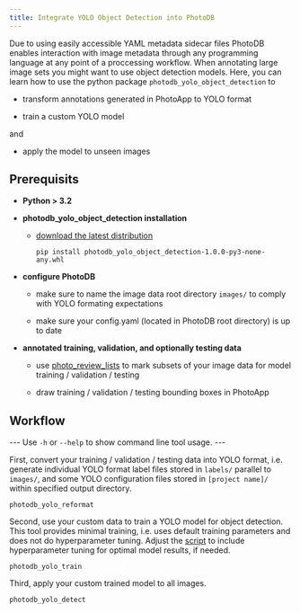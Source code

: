 ```yaml
---
title: Integrate YOLO Object Detection into PhotoDB
---
```


Due to using easily accessible YAML metadata sidecar files PhotoDB enables interaction with image metadata through any programming language at any point of a proccessing workflow. When annotating large image sets you might want to use object detection models. Here, you can learn how to use the python package `photodb_yolo_object_detection` to

* transform annotations generated in PhotoApp to YOLO format

* train a custom YOLO model

and

* apply the model to unseen images

## Prerequisits

* **Python > 3.2**

* **photodb_yolo_object_detection installation**
  
  * [download the latest distribution](/photodb/tree/main/photodb_yolo_object_detection/dist)
    
    ```shell
    pip install photodb_yolo_object_detection-1.0.0-py3-none-any.whl
    ```

* **configure PhotoDB**
  
  - make sure to name the image data root directory ```images/``` to comply with YOLO formating expectations
  
  - make sure your config.yaml (located in PhotoDB root directory) is up to date

* **annotated training, validation, and optionally testing data**
  
  * use [photo_review_lists](review_lists.md) to mark subsets of your image data for model training / validation / testing
  
  * draw training / validation / testing bounding boxes in PhotoApp

## Workflow

--- Use ``-h`` or ``--help`` to show command line tool usage. ---

First, convert your training / validation / testing data into YOLO format, i.e. generate individual YOLO format label files stored in ```labels/``` parallel to ```images/```, and some YOLO configuration files stored in ```[project name]/``` within specified output directory.

```shell
photodb_yolo_reformat
```

Second, use your custom data to train a YOLO model for object detection. This tool provides minimal training, i.e. uses default training parameters and does not do hyperparameter tuning. Adjust the [script](../../../photodb_yolo_object_detection/photodb_yolo_object_detection/photodb_yolo_train.py) to include hyperparameter tuning for optimal model results, if needed.

```shell
photodb_yolo_train
```

Third, apply your custom trained model to all images.

```shell
photodb_yolo_detect
```

